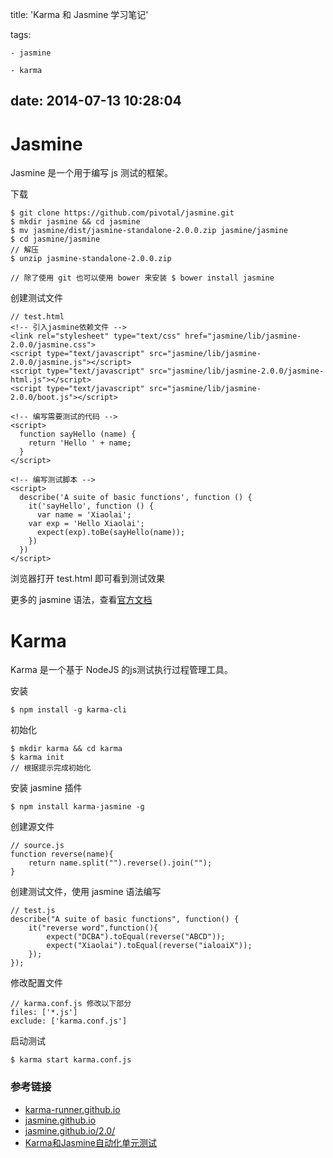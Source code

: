 title: 'Karma 和 Jasmine 学习笔记'

tags:

	- jasmine

	- karma

date: 2014-07-13 10:28:04
---

# Jasmine 

Jasmine 是一个用于编写 js 测试的框架。	
	
下载

	$ git clone https://github.com/pivotal/jasmine.git
	$ mkdir jasmine && cd jasmine
	$ mv jasmine/dist/jasmine-standalone-2.0.0.zip jasmine/jasmine
	$ cd jasmine/jasmine
	// 解压
	$ unzip jasmine-standalone-2.0.0.zip

	// 除了使用 git 也可以使用 bower 来安装 $ bower install jasmine

创建测试文件

	// test.html
	<!-- 引入jasmine依赖文件 -->
	<link rel="stylesheet" type="text/css" href="jasmine/lib/jasmine-2.0.0/jasmine.css">
	<script type="text/javascript" src="jasmine/lib/jasmine-2.0.0/jasmine.js"></script>
 	<script type="text/javascript" src="jasmine/lib/jasmine-2.0.0/jasmine-html.js"></script>
	<script type="text/javascript" src="jasmine/lib/jasmine-2.0.0/boot.js"></script>
  
	<!-- 编写需要测试的代码 -->
	<script>
	  function sayHello (name) {
    	return 'Hello ' + name;
	  }
	</script>

	<!-- 编写测试脚本 -->
	<script>
	  describe('A suite of basic functions', function () {
	    it('sayHello', function () {
    	  var name = 'Xiaolai';
      	var exp = 'Hello Xiaolai';
	      expect(exp).toBe(sayHello(name));
    	})
	  })
	</script>		

浏览器打开 test.html 即可看到测试效果

更多的 jasmine 语法，查看[官方文档](http://jasmine.github.io/2.0/introduction.html)

<!-- more -->

# Karma

Karma 是一个基于 NodeJS 的js测试执行过程管理工具。

安装

	$ npm install -g karma-cli		

初始化

	$ mkdir karma && cd karma
	$ karma init
	// 根据提示完成初始化

安装 jasmine 插件

	$ npm install karma-jasmine -g		
	
创建源文件
	
	// source.js
	function reverse(name){
    	return name.split("").reverse().join("");
	} 	
	
创建测试文件，使用 jasmine 语法编写
	
	// test.js
	describe("A suite of basic functions", function() {
   		it("reverse word",function(){
   	 		expect("DCBA").toEqual(reverse("ABCD"));
	        expect("Xiaolai").toEqual(reverse("ialoaiX"));
	    });
	});

修改配置文件
	
	// karma.conf.js 修改以下部分
	files: ['*.js']
	exclude: ['karma.conf.js']
	
启动测试

	$ karma start karma.conf.js	
	
### 参考链接

- [karma-runner.github.io](http://karma-runner.github.io/)
- [jasmine.github.io](http://jasmine.github.io/)
- [jasmine.github.io/2.0/](http://jasmine.github.io/2.0/introduction.html)
- [Karma和Jasmine自动化单元测试](http://blog.fens.me/nodejs-karma-jasmine/)